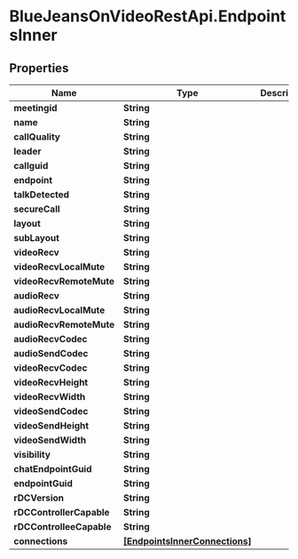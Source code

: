 # BlueJeansOnVideoRestApi.EndpointsInner

## Properties
Name | Type | Description | Notes
------------ | ------------- | ------------- | -------------
**meetingid** | **String** |  | [optional] 
**name** | **String** |  | [optional] 
**callQuality** | **String** |  | [optional] 
**leader** | **String** |  | [optional] 
**callguid** | **String** |  | [optional] 
**endpoint** | **String** |  | [optional] 
**talkDetected** | **String** |  | [optional] 
**secureCall** | **String** |  | [optional] 
**layout** | **String** |  | [optional] 
**subLayout** | **String** |  | [optional] 
**videoRecv** | **String** |  | [optional] 
**videoRecvLocalMute** | **String** |  | [optional] 
**videoRecvRemoteMute** | **String** |  | [optional] 
**audioRecv** | **String** |  | [optional] 
**audioRecvLocalMute** | **String** |  | [optional] 
**audioRecvRemoteMute** | **String** |  | [optional] 
**audioRecvCodec** | **String** |  | [optional] 
**audioSendCodec** | **String** |  | [optional] 
**videoRecvCodec** | **String** |  | [optional] 
**videoRecvHeight** | **String** |  | [optional] 
**videoRecvWidth** | **String** |  | [optional] 
**videoSendCodec** | **String** |  | [optional] 
**videoSendHeight** | **String** |  | [optional] 
**videoSendWidth** | **String** |  | [optional] 
**visibility** | **String** |  | [optional] 
**chatEndpointGuid** | **String** |  | [optional] 
**endpointGuid** | **String** |  | [optional] 
**rDCVersion** | **String** |  | [optional] 
**rDCControllerCapable** | **String** |  | [optional] 
**rDCControlleeCapable** | **String** |  | [optional] 
**connections** | [**[EndpointsInnerConnections]**](EndpointsInnerConnections.md) |  | [optional] 


